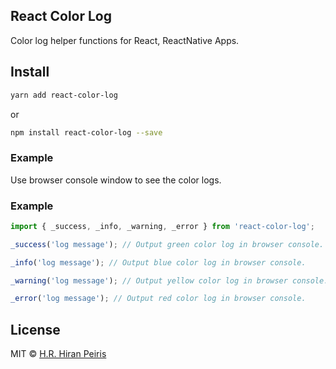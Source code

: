 ## React Color Log
Color log helper functions for React, ReactNative Apps.

## Install
```sh
yarn add react-color-log
```
or
```sh
npm install react-color-log --save

```

### Example
Use browser console window to see the color logs.

### Example

```js
import { _success, _info, _warning, _error } from 'react-color-log';

_success('log message'); // Output green color log in browser console.

_info('log message'); // Output blue color log in browser console.

_warning('log message'); // Output yellow color log in browser console.

_error('log message'); // Output red color log in browser console.

```


## License

MIT © [H.R. Hiran Peiris](https://github.com/hiranpeiris)
